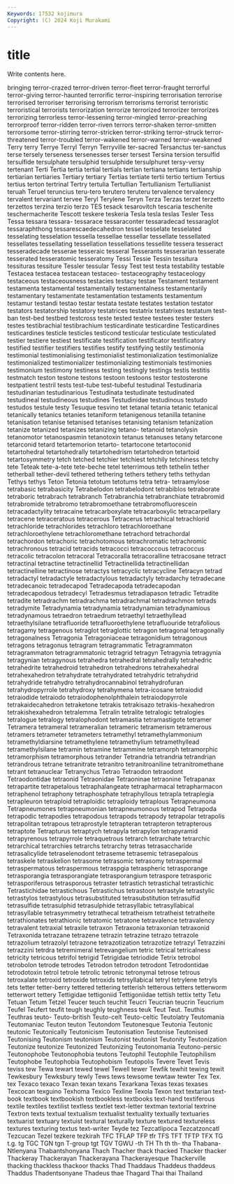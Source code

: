 ```yaml
---
Keywords: 17532 kojimura
Copyright: (C) 2024 Koji Murakami
---
```


# title

Write contents here.



bringing terror-crazed terror-driven terror-fleet
terror-fraught terrorful terror-giving terror-haunted terrorific terror-inspiring terrorisation terrorise terrorised terroriser
terrorising terrorism terrorisms terrorist terroristic terroristical terrorists terrorization terrorize terrorized
terrorizer terrorizes terrorizing terrorless terror-lessening terror-mingled terror-preaching terrorproof terror-ridden terror-riven
terrors terror-shaken terror-smitten terrorsome terror-stirring terror-stricken terror-striking terror-struck terror-threatened terror-troubled
terror-wakened terror-warned terror-weakened Terry terry Terrye Terryl Terryn Terryville ter-sacred
Tersanctus ter-sanctus terse tersely terseness tersenesses terser tersest Tersina tersion
tersulfid tersulfide tersulphate tersulphid tersulphide tersulphuret tersy-versy tertenant Terti Tertia
tertia tertial tertials tertian tertiana tertians tertianship tertiarian tertiaries Tertiary
tertiary Tertias tertiate tertii tertio tertium Tertius tertius terton tertrinal
Tertry tertulia Tertullian Tertullianism Tertullianist teruah Teruel teruncius teru-tero terutero
teruteru tervalence tervalency tervalent tervariant tervee Teryl Terylene Teryn Terza
Terzas terzet terzetto terzettos terzina terzio terzo TES tesack tesarovitch
tescaria teschenite teschermacherite Tescott teskere teskeria Tesla tesla teslas Tesler
Tess Tessa tessara tessara- tessarace tessaraconter tessaradecad tessaraglot tessaraphthong tessarescaedecahedron
tessel tesselate tesselated tesselating tesselation tessella tessellae tessellar tessellate tessellated
tessellates tessellating tessellation tessellations tessellite tessera tesseract tesseradecade tesserae tesseraic
tesseral Tesserants tesserarian tesserate tesserated tesseratomic tesseratomy Tessi Tessie Tessin
tessitura tessituras tessiture Tessler tessular Tessy Test test testa testability
testable Testacea testacea testacean testaceo- testaceography testaceology testaceous testaceousness testacies
testacy testae Testament testament testamenta testamental testamentally testamentalness testamentarily testamentary
testamentate testamentation testaments testamentum testamur testandi testao testar testata testate
testates testation testator testators testatorship testatory testatrices testatrix testatrixes testatum
test-ban test-bed testbed testcross teste tested testee testees tester testers
testes testibrachial testibrachium testicardinate testicardine Testicardines testicardines testicle testicles testicond
testicular testiculate testiculated testier testiere testiest testificate testification testificator testificatory
testified testifier testifiers testifies testify testifying testily testimonia testimonial testimonialising
testimonialist testimonialization testimonialize testimonialized testimonializer testimonializing testimonials testimonies testimonium testimony
testiness testing testingly testings testis testitis testmatch teston testone testons
testoon testoons testor testosterone testpatient testril tests test-tube test-tubeful testudinal
Testudinaria testudinarian testudinarious Testudinata testudinate testudinated testudineal testudineous testudines Testudinidae
testudinous testudo testudos testule testy Tesuque tesvino tet tetanal tetania
tetanic tetanical tetanically tetanics tetanies tetaniform tetanigenous tetanilla tetanine tetanisation
tetanise tetanised tetanises tetanising tetanism tetanization tetanize tetanized tetanizes tetanizing
tetano- tetanoid tetanolysin tetanomotor tetanospasmin tetanotoxin tetanus tetanuses tetany tetarcone
tetarconid tetard tetartemorion tetarto- tetartocone tetartoconid tetartohedral tetartohedrally tetartohedrism tetartohedron
tetartoid tetartosymmetry tetch tetched tetchier tetchiest tetchily tetchiness tetchy tete
Teteak tete-a-tete tete-beche tetel teterrimous teth tethelin tether tetherball tether-devil
tethered tethering tethers tethery teths tethydan Tethys tethys Teton Tetonia
tetotum tetotums tetra tetra- tetraamylose tetrabasic tetrabasicity Tetrabelodon tetrabelodont tetrabiblos
tetraborate tetraboric tetrabrach tetrabranch Tetrabranchia tetrabranchiate tetrabromid tetrabromide tetrabromo tetrabromoethane
tetrabromofluorescein tetracadactylity tetracaine tetracarboxylate tetracarboxylic tetracarpellary tetracene tetraceratous tetracerous Tetracerus
tetrachical tetrachlorid tetrachloride tetrachlorides tetrachloro tetrachloroethane tetrachloroethylene tetrachloromethane tetrachord tetrachordal
tetrachordon tetrachoric tetrachotomous tetrachromatic tetrachromic tetrachronous tetracid tetracids tetracocci tetracoccous
tetracoccus tetracolic tetracolon tetracoral Tetracoralla tetracoralline tetracosane tetract tetractinal tetractine
tetractinellid Tetractinellida tetractinellidan tetractinelline tetractinose tetractys tetracyclic tetracycline Tetracyn tetrad
tetradactyl tetradactyle tetradactylous tetradactyly tetradarchy tetradecane tetradecanoic tetradecapod Tetradecapoda tetradecapodan
tetradecapodous tetradecyl Tetradesmus tetradiapason tetradic Tetradite tetradite tetradrachm tetradrachma tetradrachmal
tetradrachmon tetrads tetradymite Tetradynamia tetradynamia tetradynamian tetradynamious tetradynamous tetraedron tetraedrum
tetraethyl tetraethyllead tetraethylsilane tetrafluoride tetrafluoroethylene tetrafluouride tetrafolious tetragamy tetragenous tetraglot
tetraglottic tetragon tetragonal tetragonally tetragonalness Tetragonia Tetragoniaceae tetragonidium tetragonous tetragons
tetragonus tetragram tetragrammatic Tetragrammaton tetragrammaton tetragrammatonic tetragrid tetragyn Tetragynia tetragynia
tetragynian tetragynous tetrahedra tetrahedral tetrahedrally tetrahedric tetrahedrite tetrahedroid tetrahedron tetrahedrons
tetrahexahedral tetrahexahedron tetrahydrate tetrahydrated tetrahydric tetrahydrid tetrahydride tetrahydro tetrahydrocannabinol tetrahydrofuran
tetrahydropyrrole tetrahydroxy tetrahymena tetra-icosane tetraiodid tetraiodide tetraiodo tetraiodophenolphthalein tetraiodopyrrole tetrakaidecahedron
tetraketone tetrakis tetrakisazo tetrakis-hexahedron tetrakishexahedron tetralemma Tetralin tetralite tetralogic tetralogies
tetralogue tetralogy tetralophodont tetramastia tetramastigote tetramer Tetramera tetrameral tetrameralian tetrameric
tetramerism tetramerous tetramers tetrameter tetrameters tetramethyl tetramethylammonium tetramethyldiarsine tetramethylene tetramethylium
tetramethyllead tetramethylsilane tetramin tetramine tetrammine tetramorph tetramorphic tetramorphism tetramorphous tetrander
Tetrandria tetrandria tetrandrian tetrandrous tetrane tetranitrate tetranitro tetranitroaniline tetranitromethane tetrant
tetranuclear Tetranychus Tetrao Tetraodon tetraodont Tetraodontidae tetraonid Tetraonidae Tetraoninae tetraonine
Tetrapanax tetrapartite tetrapetalous tetraphalangeate tetrapharmacal tetrapharmacon tetraphenol tetraphony tetraphosphate tetraphyllous
tetrapla tetraplegia tetrapleuron tetraploid tetraploidic tetraploidy tetraplous Tetrapneumona Tetrapneumones tetrapneumonian
tetrapneumonous tetrapod Tetrapoda tetrapodic tetrapodies tetrapodous tetrapods tetrapody tetrapolar tetrapolis
tetrapolitan tetrapous tetraprostyle tetrapteran tetrapteron tetrapterous tetraptote Tetrapturus tetraptych tetrapyla
tetrapylon tetrapyramid tetrapyrenous tetrapyrrole tetraquetrous tetrarch tetrarchate tetrarchic tetrarchical tetrarchies
tetrarchs tetrarchy tetras tetrasaccharide tetrasalicylide tetraselenodont tetraseme tetrasemic tetrasepalous tetraskele
tetraskelion tetrasome tetrasomic tetrasomy tetraspermal tetraspermatous tetraspermous tetraspgia tetraspheric tetrasporange
tetrasporangia tetrasporangiate tetrasporangium tetraspore tetrasporic tetrasporiferous tetrasporous tetraster tetrastich tetrastichal
tetrastichic Tetrastichidae tetrastichous Tetrastichus tetrastoon tetrastyle tetrastylic tetrastylos tetrastylous tetrasubstituted
tetrasubstitution tetrasulfid tetrasulfide tetrasulphid tetrasulphide tetrasyllabic tetrasyllabical tetrasyllable tetrasymmetry tetrathecal
tetratheism tetratheist tetratheite tetrathionates tetrathionic tetratomic tetratone tetravalence tetravalency tetravalent
tetraxial tetraxile tetraxon Tetraxonia tetraxonian tetraxonid Tetraxonida tetrazane tetrazene tetrazin
tetrazine tetrazo tetrazole tetrazolium tetrazolyl tetrazone tetrazotization tetrazotize tetrazyl Tetrazzini
tetrazzini tetrdra tetremimeral tetrevangelium tetric tetrical tetricalness tetricity tetricous tetrifol
tetrigid Tetrigidae tetriodide Tetrix tetrobol tetrobolon tetrode tetrodes Tetrodon tetrodon
tetrodont Tetrodontidae tetrodotoxin tetrol tetrole tetrolic tetronic tetronymal tetrose tetrous
tetroxalate tetroxid tetroxide tetroxids tetrsyllabical tetryl tetrylene tetryls tets tetter
tetter-berry tettered tettering tetterish tetterous tetters tetterworm tetterwort tettery Tettigidae
tettigoniid Tettigoniidae tettish tettix tetty Tetu Tetuan Tetum Tetzel Teucer
teuch teuchit Teucri Teucrian teucrin Teucrium Teufel Teufert teufit teugh
teughly teughness teuk Teut Teut. Teuthis Teuthras teuto- Teuto-british Teuto-celt
Teuto-celtic Teutolatry Teutomania Teutomaniac Teuton teuton Teutondom Teutonesque Teutonia Teutonic
teutonic Teutonically Teutonicism Teutonisation Teutonise Teutonised Teutonising Teutonism teutonism Teutonist
teutonist Teutonity Teutonization Teutonize teutonize Teutonized Teutonizing Teutonomania Teutono-persic Teutonophobe
Teutonophobia teutons Teutophil Teutophile Teutophilism Teutophobe Teutophobia Teutophobism Teutopolis Tevere
Tevet Tevis teviss tew Tewa tewart tewed tewel Tewell tewer
Tewfik tewhit tewing tewit Tewkesbury Tewksbury tewly Tews tews tewsome
tewtaw tewter Tex Tex. tex Texaco texaco Texan texan texans
Texarkana Texas texas texases Texcocan texguino Texhoma Texico Texline Texola
Texon text textarian text-book textbook textbookish textbookless textbooks text-hand textiferous
textile textiles textilist textless textlet text-letter textman textorial textrine Textron
texts textual textualism textualist textuality textually textuaries textuarist textuary textuist
textural texturally texture textured textureless textures texturing textus text-writer Teyde
tez Tezcatlipoca Tezcatzoncatl Tezcucan Tezel tezkere tezkirah TFC TFLAP TFP
tfr TFS TFT TFTP TFX TG t.g. tg TGC TGN
tgn T-group tgt TGV TGWU -th TH Th th th-
tha Thabana-Ntlenyana Thabantshonyana Thach Thacher thack thacked Thacker thacker Thackeray
Thackerayan Thackerayana Thackerayesque Thackerville thacking thackless thackoor thacks Thad Thaddaus
Thaddeus thaddeus Thaddus Thadentsonyane Thadeus thae Thagard Thai thai Thailand
